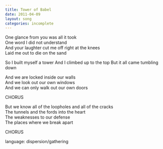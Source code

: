 ```yaml
---
title: Tower of Babel
date: 2011-04-09
layout: song
categories: incomplete
---
```

One glance from you was all it took  
One word I did not understand  
And your laughter cut me off right at the knees  
Laid me out to die on the sand

<div class="chorus">So I built myself a tower  
And I climbed up to the top  
But it all came tumbling down</div>

And we are locked inside our walls  
And we look out our own windows  
And we can only walk out our own doors

<div class="chorus">CHORUS</div>

But we know all of the loopholes and all of the cracks  
The tunnels and the fords into the heart  
The weaknesses to our defense  
The places where we break apart

<div class="chorus">CHORUS</div>

language: dispersion/gathering
